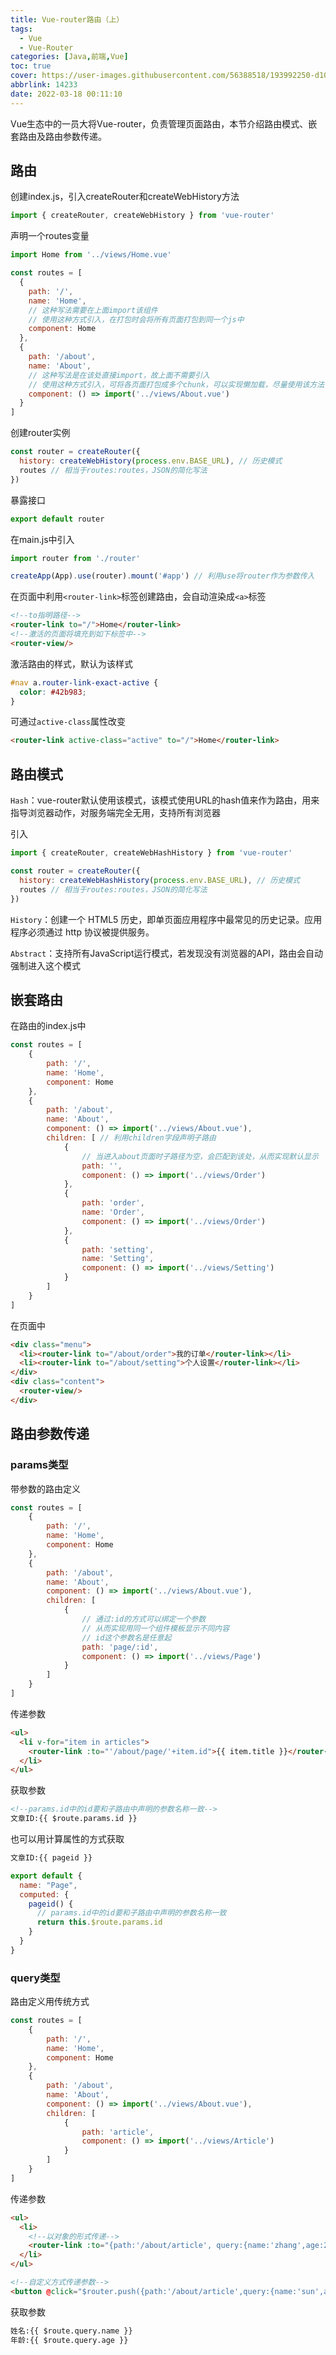 ```yaml
---
title: Vue-router路由（上）
tags:
  - Vue
  - Vue-Router
categories: [Java,前端,Vue]
toc: true
cover: https://user-images.githubusercontent.com/56388518/193992250-d10a551b-e10e-4341-9cc7-3845ed4d93ec.png
abbrlink: 14233
date: 2022-03-18 00:11:10
---
```


Vue生态中的一员大将Vue-router，负责管理页面路由，本节介绍路由模式、嵌套路由及路由参数传递。

<!--more-->

## 路由

创建index.js，引入createRouter和createWebHistory方法

```js
import { createRouter, createWebHistory } from 'vue-router'
```

声明一个routes变量

```js
import Home from '../views/Home.vue'

const routes = [
  {
    path: '/',
    name: 'Home',
    // 这种写法需要在上面import该组件
    // 使用这种方式引入，在打包时会将所有页面打包到同一个js中
    component: Home
  },
  {
    path: '/about',
    name: 'About',
    // 这种写法是在该处直接import，故上面不需要引入
    // 使用这种方式引入，可将各页面打包成多个chunk，可以实现懒加载，尽量使用该方法
    component: () => import('../views/About.vue')
  }
]
```

创建router实例

```js
const router = createRouter({
  history: createWebHistory(process.env.BASE_URL), // 历史模式
  routes // 相当于routes:routes，JSON的简化写法
})
```

暴露接口

```js
export default router
```

在main.js中引入

```js
import router from './router'

createApp(App).use(router).mount('#app') // 利用use将router作为参数传入
```

在页面中利用`<router-link>`标签创建路由，会自动渲染成`<a>`标签

```html
<!--to指明路径-->
<router-link to="/">Home</router-link>
<!--激活的页面将填充到如下标签中-->
<router-view/>
```

激活路由的样式，默认为该样式

```css
#nav a.router-link-exact-active {
  color: #42b983;
}
```

可通过`active-class`属性改变

```html
<router-link active-class="active" to="/">Home</router-link>
```

## 路由模式

`Hash`：vue-router默认使用该模式，该模式使用URL的hash值来作为路由，用来指导浏览器动作，对服务端完全无用，支持所有浏览器

引入

```js
import { createRouter, createWebHashHistory } from 'vue-router'

const router = createRouter({
  history: createWebHashHistory(process.env.BASE_URL), // 历史模式
  routes // 相当于routes:routes，JSON的简化写法
})
```

`History`：创建一个 HTML5 历史，即单页面应用程序中最常见的历史记录。应用程序必须通过 http 协议被提供服务。

`Abstract`：支持所有JavaScript运行模式，若发现没有浏览器的API，路由会自动强制进入这个模式

## 嵌套路由

在路由的index.js中

```js
const routes = [
    {
        path: '/',
        name: 'Home',
        component: Home
    },
    {
        path: '/about',
        name: 'About',
        component: () => import('../views/About.vue'),
        children: [ // 利用children字段声明子路由
            {
                // 当进入about页面时子路径为空，会匹配到该处，从而实现默认显示
                path: '', 
                component: () => import('../views/Order')
            },
            {
                path: 'order',
                name: 'Order',
                component: () => import('../views/Order')
            },
            {
                path: 'setting',
                name: 'Setting',
                component: () => import('../views/Setting')
            }
        ]
    }
]
```

在页面中

```html
<div class="menu">
  <li><router-link to="/about/order">我的订单</router-link></li>
  <li><router-link to="/about/setting">个人设置</router-link></li>
</div>
<div class="content">
  <router-view/>
</div>
```

## 路由参数传递

### params类型

带参数的路由定义

```js
const routes = [
    {
        path: '/',
        name: 'Home',
        component: Home
    },
    {
        path: '/about',
        name: 'About',
        component: () => import('../views/About.vue'),
        children: [            
            {
                // 通过:id的方式可以绑定一个参数
                // 从而实现用同一个组件模板显示不同内容
                // id这个参数名是任意起
                path: 'page/:id',
                component: () => import('../views/Page')
            }
        ]
    }
]
```

传递参数

```html
<ul>
  <li v-for="item in articles">
    <router-link :to="'/about/page/'+item.id">{{ item.title }}</router-link>
  </li>
</ul>
```

获取参数

```html
<!--params.id中的id要和子路由中声明的参数名称一致-->
文章ID:{{ $route.params.id }}
```

也可以用计算属性的方式获取

```html
文章ID:{{ pageid }}
```

```js
export default {
  name: "Page",
  computed: {
    pageid() {
      // params.id中的id要和子路由中声明的参数名称一致
      return this.$route.params.id
    }
  }
}
```

### query类型

路由定义用传统方式

```js
const routes = [
    {
        path: '/',
        name: 'Home',
        component: Home
    },
    {
        path: '/about',
        name: 'About',
        component: () => import('../views/About.vue'),
        children: [            
            {
                path: 'article',
                component: () => import('../views/Article')
            }
        ]
    }
]
```

传递参数

```html
<ul>
  <li>
    <!--以对象的形式传递-->
    <router-link :to="{path:'/about/article', query:{name:'zhang',age:20}}">文章二</router-link>
  </li>
</ul>
```

```html
<!--自定义方式传递参数-->
<button @click="$router.push({path:'/about/article',query:{name:'sun',age:19}})">文章三</button>
```

获取参数

```html
姓名:{{ $route.query.name }}
年龄:{{ $route.query.age }}
```

